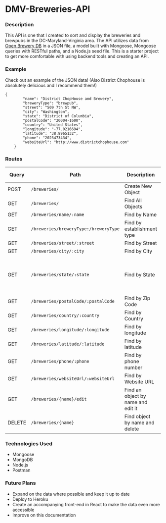 # DMV-Breweries-API

### Description
This API is one that I created to sort and display the breweries and brewpubs in the DC-Maryland-Virginia area. The API utilizes data from [Open Brewery DB](https://www.openbrewerydb.org/) in a JSON file, a model built with Mongoose, Mongoose queries with RESTful paths, and a Node.js seed file. This is a starter project to get more comfortable with using backend tools and creating an API. 

### Example 
Check out an example of the JSON data! (Also District Chophouse is absolutely delicious and I recommend them!)
```
{
        "name": "District ChopHouse and Brewery",
        "breweryType": "brewpub",
        "street": "509 7th St NW",
        "city": "Washington",
        "state": "District of Columbia",
        "postalCode": "20004-1600",
        "country": "United States",
        "longitude": "-77.0216694",
        "latitude": "38.8965132",
        "phone": "2023473434",
        "websiteUrl": "http://www.districtchophouse.com"
    }
````

### Routes
Query | Path | Description | Additional Information |
------------ | ------------- | ------------- | ------------- |
POST | `/breweries/` | Create New Object |    |
GET | `/breweries/` | Find All Objects |    |
GET | `/breweries/name/:name` | Find by Name |   |
GET | `/breweries/breweryType:/breweryType` | Find by establishment type |    |
GET | `/breweries/street/:street` | Find by Street |    |
GET | `/breweries/city/:city` | Find by City |    |
GET | `/breweries/state/:state` | Find by State | Only includes District of Columbia, Maryland, and Virginia 
GET | `/breweries/postalCode/:postalCode` | Find by Zip Code |    |
GET | `/breweries/country/:country` | Find by Country | Only United States |
GET | `/breweries/longitude/:longitude` | Find by longitude |    |
GET | `/breweries/latitude/:latitude` | Find by latitude |     |
GET | `/breweries/phone/:phone` | Find by phone number |     |
GET | `/breweries/websiteUrl/:websiteUrl` | Find by Website URL |     |
GET | `/breweries/{name}/edit` | Find an object by name and edit it |    |
DELETE | `/breweries/{name}` | Find object by name and delete |      |

### Technologies Used
* Mongoose
* MongoDB
* Node.js
* Postman

### Future Plans 
* Expand on the data where possible and keep it up to date
* Deploy to Heroku 
* Create an accompanying front-end in React to make the data even more accessible
* Improve on this documentation
